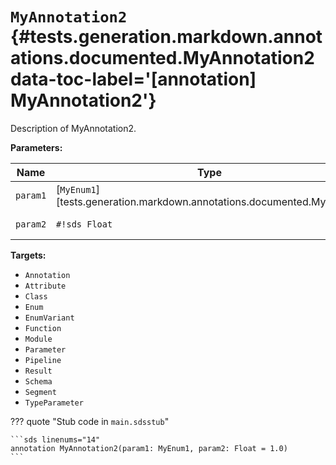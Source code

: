 # <code class="doc-symbol doc-symbol-annotation"></code> `MyAnnotation2` {#tests.generation.markdown.annotations.documented.MyAnnotation2 data-toc-label='[annotation] MyAnnotation2'}

Description of MyAnnotation2.

**Parameters:**

| Name | Type | Description | Default |
|------|------|-------------|---------|
| `param1` | [`MyEnum1`][tests.generation.markdown.annotations.documented.MyEnum1] | Description of param1. | - |
| `param2` | `#!sds Float` | Description of param2. | `#!sds 1.0` |

**Targets:**

- `Annotation`
- `Attribute`
- `Class`
- `Enum`
- `EnumVariant`
- `Function`
- `Module`
- `Parameter`
- `Pipeline`
- `Result`
- `Schema`
- `Segment`
- `TypeParameter`

??? quote "Stub code in `main.sdsstub`"

    ```sds linenums="14"
    annotation MyAnnotation2(param1: MyEnum1, param2: Float = 1.0)
    ```
